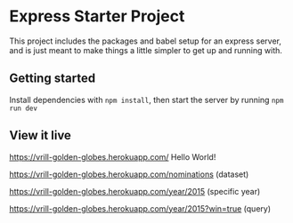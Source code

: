# Express Starter Project

This project includes the packages and babel setup for an express server, and is just meant to make things a little simpler to get up and running with.

## Getting started

Install dependencies with `npm install`, then start the server by running `npm run dev`

## View it live

https://vrill-golden-globes.herokuapp.com/ Hello World!

https://vrill-golden-globes.herokuapp.com/nominations (dataset)

https://vrill-golden-globes.herokuapp.com/year/2015 (specific year)

https://vrill-golden-globes.herokuapp.com/year/2015?win=true (query)
